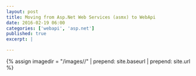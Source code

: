```yaml
---
layout: post
title: Moving from Asp.Net Web Services (asmx) to WebApi
date: 2016-02-19 06:00
categories: ['webapi', 'asp.net']
published: true
excerpt: |

---
```


{% assign imagedir = "/images//" | prepend: site.baseurl | prepend: site.url %}


